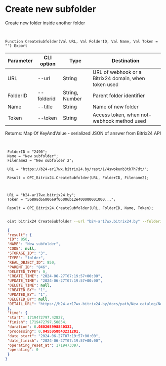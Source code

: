 ﻿---
sidebar_position: 9
---

# Create new subfolder
 Create new folder inside another folder


<br/>


`Function CreateSubfolder(Val URL, Val FolderID, Val Name, Val Token = "") Export`

 | Parameter | CLI option | Type | Destination |
 |-|-|-|-|
 | URL | --url | String | URL of webhook or a Bitrix24 domain, when token used |
 | FolderID | --folderid | String, Number | Parent folder identifier |
 | Name | --title | String | Name of new folder |
 | Token | --token | String | Access token, when not-webhook method used |

 
 Returns: Map Of KeyAndValue - serialized JSON of answer from Bitrix24 API

<br/>




```bsl title="Code example"
 FolderID = "2490";
 Name = "New subfolder";
 Filename2 = "New subfolder 2";
 
 URL = "https://b24-ar17wx.bitrix24.by/rest/1/4swokunb3tk7h7dt/";
 
 Result = OPI_Bitrix24.CreateSubfolder(URL, FolderID, Filename2);
 
 
 
 URL = "b24-ar17wx.bitrix24.by";
 Token = "56898d66006e9f06006b12e400000001000...";
 
 Result = OPI_Bitrix24.CreateSubfolder(URL, FolderID, Name, Token);
```
	


```sh title="CLI command example"
 
 oint bitrix24 CreateSubfolder --url "b24-ar17wx.bitrix24.by" --folderid "2490" --title %title% --token "56898d66006e9f06006b12e400000001000..."

```

```json title="Result"
 {
 "result": {
 "ID": 850,
 "NAME": "New subfolder",
 "CODE": null,
 "STORAGE_ID": "3",
 "TYPE": "folder",
 "REAL_OBJECT_ID": 850,
 "PARENT_ID": "846",
 "DELETED_TYPE": 0,
 "CREATE_TIME": "2024-06-27T07:19:57+00:00",
 "UPDATE_TIME": "2024-06-27T07:19:57+00:00",
 "DELETE_TIME": null,
 "CREATED_BY": "1",
 "UPDATED_BY": "1",
 "DELETED_BY": null,
 "DETAIL_URL": "https://b24-ar17wx.bitrix24.by/docs/path/New catalog/New subfolder"
 },
 "time": {
 "start": 1719472797.42827,
 "finish": 1719472797.50854,
 "duration": 0.080265998840332,
 "processing": 0.0455958843231201,
 "date_start": "2024-06-27T07:19:57+00:00",
 "date_finish": "2024-06-27T07:19:57+00:00",
 "operating_reset_at": 1719473397,
 "operating": 0
 }
}
```
